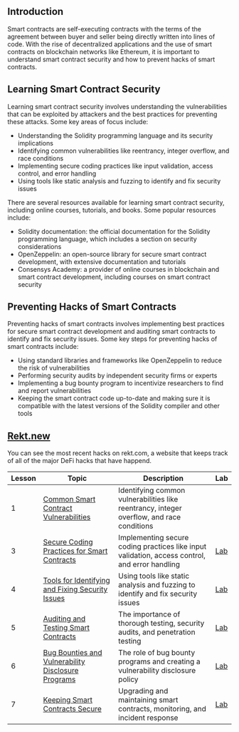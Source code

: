 ## Introduction

Smart contracts are self-executing contracts with the terms of the agreement between buyer and seller being directly written into lines of code. With the rise of decentralized applications and the use of smart contracts on blockchain networks like Ethereum, it is important to understand smart contract security and how to prevent hacks of smart contracts.

## Learning Smart Contract Security

Learning smart contract security involves understanding the vulnerabilities that can be exploited by attackers and the best practices for preventing these attacks. Some key areas of focus include:

- Understanding the Solidity programming language and its security implications
- Identifying common vulnerabilities like reentrancy, integer overflow, and race conditions
- Implementing secure coding practices like input validation, access control, and error handling
- Using tools like static analysis and fuzzing to identify and fix security issues

There are several resources available for learning smart contract security, including online courses, tutorials, and books. Some popular resources include:

- Solidity documentation: the official documentation for the Solidity programming language, which includes a section on security considerations
- OpenZeppelin: an open-source library for secure smart contract development, with extensive documentation and tutorials
- Consensys Academy: a provider of online courses in blockchain and smart contract development, including courses on smart contract security

## Preventing Hacks of Smart Contracts

Preventing hacks of smart contracts involves implementing best practices for secure smart contract development and auditing smart contracts to identify and fix security issues. Some key steps for preventing hacks of smart contracts include:

- Using standard libraries and frameworks like OpenZeppelin to reduce the risk of vulnerabilities
- Performing security audits by independent security firms or experts
- Implementing a bug bounty program to incentivize researchers to find and report vulnerabilities
- Keeping the smart contract code up-to-date and making sure it is compatible with the latest versions of the Solidity compiler and other tools

## [Rekt.new](https://rekt.news/)
You can see the most recent hacks on rekt.com, a website that keeps track of all of the major DeFi hacks that have happend.


| Lesson | Topic | Description | Lab |
| --- | --- | --- | --- |
| 1 | [Common Smart Contract Vulnerabilities](lessons/lesson_2.md) | Identifying common vulnerabilities like reentrancy, integer overflow, and race conditions | |
| 3 | [Secure Coding Practices for Smart Contracts](lessons/lesson_3.md) | Implementing secure coding practices like input validation, access control, and error handling | [Lab](lessons/lesson_3_lab.md) |
| 4 | [Tools for Identifying and Fixing Security Issues](lessons/lesson_4.md) | Using tools like static analysis and fuzzing to identify and fix security issues | [Lab](lessons/lesson_4_lab.md) |
| 5 | [Auditing and Testing Smart Contracts](lessons/lesson_5.md) | The importance of thorough testing, security audits, and penetration testing | [Lab](lessons/lesson_5_lab.md) |
| 6 | [Bug Bounties and Vulnerability Disclosure Programs](lessons/lesson_6.md) | The role of bug bounty programs and creating a vulnerability disclosure policy | [Lab](lessons/lesson_6_lab.md) |
| 7 | [Keeping Smart Contracts Secure](lessons/lesson_7.md) | Upgrading and maintaining smart contracts, monitoring, and incident response | [Lab](lessons/lesson_7_lab.md) |

